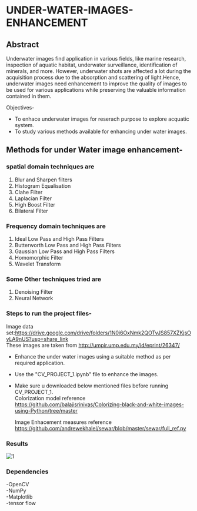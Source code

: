 
# UNDER-WATER-IMAGES-ENHANCEMENT
## Abstract
Underwater images find application in various fields, like marine research, inspection of aquatic habitat, underwater surveillance, identification of minerals, and more. However, underwater shots are affected a lot during the acquisition process due to the absorption and scattering of light.Hence, underwater images need enhancement to improve the quality of images to be used for various applications while preserving the valuable information contained in them.

Objectives- 
- To enhace underwater images for reserach purpose to explore acquatic system.
- To study various methods available for enhancing under water images.

## Methods for under Water image enhancement- 
### spatial domain techniques are
1. Blur and Sharpen filters
2. Histogram Equalisation
3. Clahe Filter
4. Laplacian Filter
5. High Boost Filter
6. Bilateral Filter
### Frequency domain techniques are 
1. Ideal Low Pass and High Pass Filters
2. Butterworth Low Pass and High Pass Filters
3. Gaussian Low Pass and High Pass Filters
4. Homomorphic Filter
5. Wavelet Transform
### Some Other techniques tried are
1. Denoising Filter
2. Neural Network


### Steps to run the project files- 
Image data set:https://drive.google.com/drive/folders/1N0i6OxNmk2QOTvJS857XZKjsOyLA9nUS?usp=share_link   
These images are taken from  http://umpir.ump.edu.my/id/eprint/26347/
- Enhance the under water images using a suitable method as per required application. 
- Use the "CV_PROJECT_1.ipynb" file to enhance the images. 
- Make sure u downloaded below mentioned files before running CV_PROJECT_1.  
   Colorization model reference https://github.com/balajisrinivas/Colorizing-black-and-white-images-using-Python/tree/master  
   
   Image Enhacement measures reference https://github.com/andrewekhalel/sewar/blob/master/sewar/full_ref.py

### Results
![1](https://user-images.githubusercontent.com/99885183/226164723-d9d8bf2f-71db-40b3-923a-d418beb7e331.jpeg)


### Dependencies

-OpenCV  
-NumPy  
-Matplotlib  
-tensor flow  

